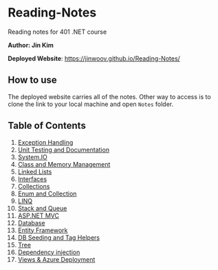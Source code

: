# Reading-Notes
Reading notes for 401 .NET course

**Author: Jin Kim**

**Deployed Website**: https://jinwoov.github.io/Reading-Notes/

## How to use
The deployed website carries all of the notes. Other way to access is to clone the link to your local machine and open `Notes` folder.

## Table of Contents
1. [Exception Handling](./Notes/Reading1.md)
2. [Unit Testing and Documentation](./Notes/Reading2.md)
3. [System.IO](./Notes/Reading3.md)
4. [Class and Memory Management](./Notes/Reading4.md)
5. [Linked Lists](./Notes/Reading5.md)
6. [Interfaces](./Notes/Reading7.md)
7. [Collections](./Notes/Reading8.md)
8. [Enum and Collection](./Notes/Reading9.md)
9. [LINQ](./Notes/Reading10.md)
10. [Stack and Queue](./Notes/Reading11.md)
11. [ASP.NET MVC](./Notes/Reading12.md)
12. [Database](./Notes/Reading13.md)
13. [Entity Framework](./Notes/Reading14.md)
14. [DB Seeding and Tag Helpers](./Notes/Reading15.md)
15. [Tree](./Notes/Reading16.md)
16. [Dependency injection](./Notes/Reading17.md)
17. [Views & Azure Deployment](./Notes/Reading18.md)

